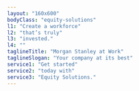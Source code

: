 ```yaml
---
layout: "160x600"
bodyClass: "equity-solutions"
l1: "Create a workforce"
l2: "that’s truly"
l3: "invested."
l4: ""
taglineTitle: "Morgan Stanley at Work"
taglineSlogan: "Your company at its best"
service1: "Get started"
service2: "today with"
service3: "Equity Solutions."
---
```

 
